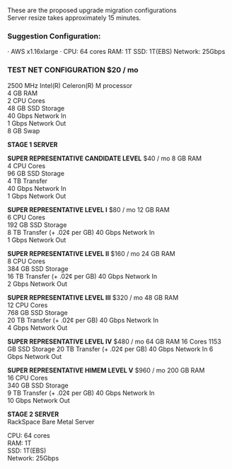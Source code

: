These are the proposed upgrade migration configurations  
Server resize takes approximately 15 minutes.


### Suggestion Configuration:
· AWS x1.16xlarge
· CPU: 64 cores
RAM: 1T
SSD: 1T(EBS)
Network: 25Gbps


### TEST NET CONFIGURATION $20 / mo
 2500 MHz Intel(R) Celeron(R) M processor  
 4	 	GB RAM  
 2 		CPU Cores  
 48 	GB SSD Storage  
 40 	Gbps Network In  
 1	 	Gbps Network Out  
 8 		GB Swap  


**STAGE 1 SERVER**

**SUPER REPRESENTATIVE CANDIDATE LEVEL**  $40 / mo
 8 		GB RAM  
 4 		CPU Cores  
 96 	GB SSD Storage  
 4 		TB Transfer  
 40 	Gbps Network In  
 1 		Gbps Network Out  

**SUPER REPRESENTATIVE LEVEL I**  $80 / mo
 12 	GB RAM  
 6 	CPU Cores  
 192 	GB SSD Storage  
 8 	TB Transfer (+ .02¢ per GB)
 40 	Gbps Network In  
 1	 	Gbps Network Out  

**SUPER REPRESENTATIVE LEVEL II**  $160 / mo
 24 	GB RAM  
 8	 	CPU Cores  
 384 	GB SSD Storage  
 16		TB Transfer (+ .02¢ per GB)
 40 	Gbps Network In  
 2	 	Gbps Network Out  

**SUPER REPRESENTATIVE LEVEL III**	$320 / mo 
 48 	GB RAM  
 12 	CPU Cores  
 768 	GB SSD Storage  
 20 	TB Transfer (+ .02¢ per GB)
 40 	Gbps Network In  
 4 		Gbps Network Out  

**SUPER REPRESENTATIVE LEVEL IV**  	$480 / mo 
 64 	GB RAM
 16 	Cores
 1153 	GB SSD Storage
 20 	TB Transfer (+ .02¢ per GB)
 40 	Gbps Network In
 6 		Gbps Network Out

**SUPER REPRESENTATIVE HIMEM LEVEL V** 	$960 / mo
 200 	GB RAM  
 16 	CPU Cores  
 340 	GB SSD Storage  
 9 		TB Transfer  (+ .02¢ per GB)
 40 	Gbps Network In  
 10 	Gbps Network Out  



**STAGE 2 SERVER**  
 RackSpace Bare Metal Server  
   
 CPU: 64 cores  
 RAM: 1T  
 SSD: 1T(EBS)  
 Network: 25Gbps  
